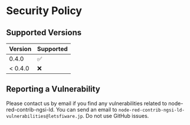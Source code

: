# Security Policy

## Supported Versions

| Version | Supported          |
| ------- | ------------------ |
| 0.4.0   | :white_check_mark: |
| < 0.4.0 | :x:                |

## Reporting a Vulnerability

Please contact us by email if you find any vulnerabilities related to node-red-contrib-ngsi-ld.
You can send an email to `node-red-contrib-ngsi-ld-vulnerabilities@letsfiware.jp`. Do not use GitHub issues.
